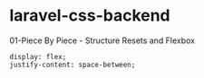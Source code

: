 # laravel-css-backend

01-Piece By Piece - Structure Resets and Flexbox

    display: flex;
    justify-content: space-between;
   
